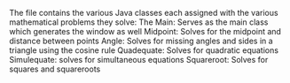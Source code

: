 The file contains the various Java classes each assigned with the various mathematical problems they solve:
The Main: Serves as the main class which generates the window as well
Midpoint: Solves for the midpoint and distance between points
Angle: Solves for missing angles and sides in a triangle using the cosine rule
Quadequate: Solves for quadratic equations
Simulequate: solves for simultaneous equations
Squareroot: Solves for squares and squareroots
